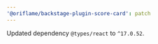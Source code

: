 ```yaml
---
'@oriflame/backstage-plugin-score-card': patch
---
```


Updated dependency `@types/react` to `^17.0.52`.
